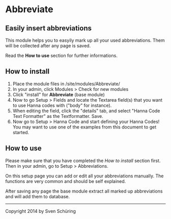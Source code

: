# Abbreviate

## Easily insert abbreviations

This module helps you to easyily mark up all your used abbreviations.
Them will be collected after any page is saved.

Read the **How to use** section for further informations.

## How to install

1. Place the module files in /site/modules/Abbreviate/
2. In your admin, click Modules > Check for new modules
3. Click "install" for **Abbreviate** (base module)
4. Now to go Setup > Fields and locate the Textarea field(s) that you want to use Hanna codes with ("body" for instance).
5. When editing the field, click the "details" tab, and select "Hanna Code Text Formatter" as the Textformatter. Save.
6. Now go to Setup > Hanna Code and start defining your Hanna Codes! You may want to use one of the examples from this document to get started.

## How to use

Please make sure that you have completed the *How to install* section first. Then in your admin, go to Setup > Abbreviations.

On this setup page you can add or edit all your abbreviations manually. The functions are very common and should be self explained.

After saving any page the base module extract all marked up abbreviations and will add them to database.

------
Copyright 2014 by Sven Schüring
